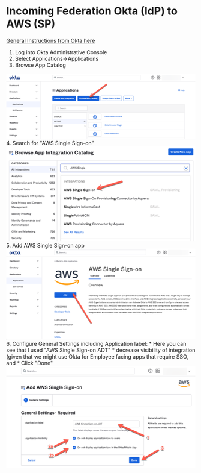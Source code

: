 # Incoming Federation Okta (IdP) to AWS (SP)

[General Instructions from Okta here](https://saml-doc.okta.com/SAML_Docs/How-to-Configure-SAML-2.0-for-AWS-Single-Sign-on.html)

1. Log into Okta Administrative Console
2. Select Applications->Applications
3. Browse App Catalog
<img src=".//media/image-aws1.png" style="width:6.5in" alt="Graphical user interface, application Description automatically generated" />
4. Search for "AWS Single Sign-on"
<img src=".//media/image-aws2.png" style="width:6.5in" alt="Graphical user interface, application Description automatically generated" />
5. Add AWS Single Sign-on app
<img src=".//media/image-aws3.png" style="width:6.5in" alt="Graphical user interface, application Description automatically generated" />
6, Configure General Settings including Application label:
	* Here you can see that I used "AWS Single Sign-on ADT" 
	* decrease visibility of integration (given that we might use Okta for Employee facing apps that require SSO, and 
	*  Click "Done"
<img src=".//media/image-aws4.png" style="width:6.5in" alt="Graphical user interface, application Description automatically generated" />


